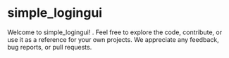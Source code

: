 # simple_logingui
Welcome to simple_logingui!  . Feel free to explore the code, contribute, or use it as a reference for your own projects. We appreciate any feedback, bug reports, or pull requests. 
